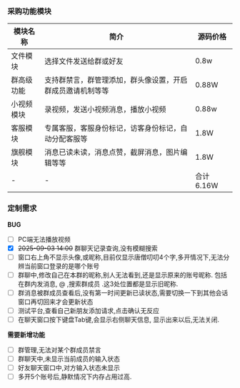  ### 采购功能模块 
 
 
| 模块名称 | 简介| 源码价格| 
| -- | -- | -- |  
| 文件模块 | 选择文件发送给群或好友 | 0.8w |  
| 群高级功能 | 支持群禁言，群管理添加，群头像设置，开启群成员邀请机制等等 | 0.88W |  
|小视频模块|录视频，发送小视频消息，播放小视频 |0.88w|
| 客服模块|专属客服，客服身份标记，访客身份标记，自动分配客服等|1.8W|
|旗舰模块|消息已读未读，消息点赞，截屏消息，图片编辑等等|1.8W|
|-|-|合计 6.16W|

### 定制需求

**BUG**
- [ ] PC端无法播放视频
- [x] ~~2025-09-03 14:00~~ 群聊天记录查询,没有模糊搜索
- [ ] 窗口右上角不显示头像,或昵称,目前仅显示唐僧叨叨4个字,多开情况下,无法分辨当前窗口登录的是哪个账号
- [ ] 群聊中,修改自己在本群的昵称,别人无法看到,还是显示原来的账号昵称.  包括在群内发消息, @ ,搜索群成员 .这3处位置都是显示旧昵称.
- [ ] 群消息被群成员查看后,没有第一时间更新已读状态,需要切换一下到其他会话窗口再切回来才会更新状态
- [ ] 测试平台,查看自己新朋友添加请求,点击确认无反应
- [ ] 在聊天窗口按下键盘Tab键,会显示右侧聊天信息, 显示出来以后,无法关闭.

**需要新增功能** 

- [ ] 群管理,无法对某个群成员禁言
- [ ] 群聊天中,未显示当前成员的输入状态
- [ ] 好友聊天窗口中,对方输入状态未显示
- [ ] 多开5个账号后,静默情况下内存占用过高.  